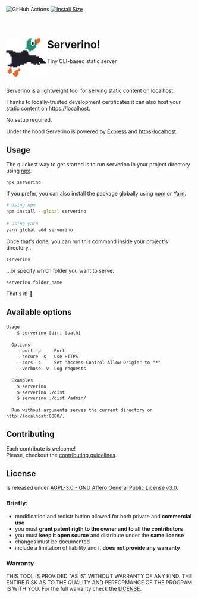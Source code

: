 ![GitHub Actions](https://github.com/mmazzarolo/serverino/workflows/Lint%20&%20Test/badge.svg)
[![Install Size](https://packagephobia.now.sh/badge?p=serverino)](https://packagephobia.now.sh/result?p=serverino)

<br />

# Serverino! <img src="./.github/banner.png" width="110" align="left">

Tiny CLI-based static server

<br />
<br />

Serverino is a lightweight tool for serving static content on localhost.

Thanks to locally-trusted development certificates it can also host your static content on https://localhost.

No setup required.

Under the hood Serverino is powered by [Express](https://expressjs.com/) and [https-localhost](https://github.com/daquinoaldo/https-localhost).

## Usage

The quickest way to get started is to run serverino in your project directory using [npx](https://blog.npmjs.org/post/162869356040/introducing-npx-an-npm-package-runner).

```
npx serverino
```

If you prefer, you can also install the package globally using [npm](https://npmjs.com/) or [Yarn](https://yarnpkg.com/).

```bash
# Using npm
npm install --global serverino

# Using yarn
yarn global add serverino
```

Once that's done, you can run this command inside your project's directory...

```bash
serverino
```

...or specify which folder you want to serve:

```bash
serverino folder_name
```

That's it! :tada:

## Available options

```
Usage
    $ serverino [dir] [path]

  Options
    --port -p     Port
    --secure -s   Use HTTPS
    --cors -c     Set "Access-Control-Allow-Origin" to "*"
    --verbose -v  Log requests

  Examples
    $ serverino
    $ serverino ./dist
    $ serverino ./dist /admin/

  Run without arguments serves the current directory on http:/localhost:8080/.
```

## Contributing

Each contribute is welcome!  
Please, checkout the [contributing guidelines](.github/CONTRIBUTING.md).

## License

Is released under [AGPL-3.0 - GNU Affero General Public License v3.0](LICENSE).

### Briefly:

- modification and redistribution allowed for both private and **commercial use**
- you must **grant patent rigth to the owner and to all the contributors**
- you must **keep it open source** and distribute under the **same license**
- changes must be documented
- include a limitation of liability and it **does not provide any warranty**

### Warranty

THIS TOOL IS PROVIDED "AS IS" WITHOUT WARRANTY OF ANY KIND.
THE ENTIRE RISK AS TO THE QUALITY AND PERFORMANCE OF THE PROGRAM IS WITH YOU.
For the full warranty check the [LICENSE](./LICENSE.md).

